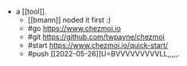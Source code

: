 - a [[tool]].
	- [[bmann]] noded it first :)
	- #go https://www.chezmoi.io
	- #git https://github.com/twpayne/chezmoi
	- #start https://www.chezmoi.io/quick-start/
	- #push [[2022-05-26]]U=BVVVVVVVVVLL,,,,,.